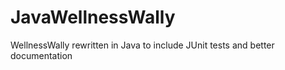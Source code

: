 # JavaWellnessWally
WellnessWally rewritten in Java to include JUnit tests and better documentation
